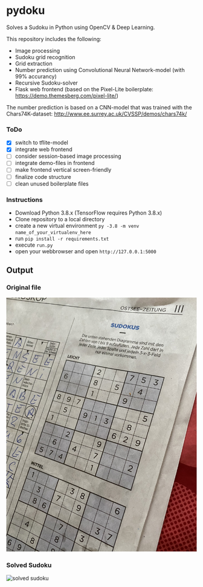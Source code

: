 # pydoku
Solves a Sudoku in Python using OpenCV & Deep Learning.

This repository includes the following:
- Image processing
- Sudoku grid recognition
- Grid extraction
- Number prediction using Convolutional Neural Network-model (with 99% accurancy) 
- Recursive Sudoku-solver
- Flask web frontend (based on the Pixel-Lite boilerplate: https://demo.themesberg.com/pixel-lite/)

The number prediction is based on a CNN-model that was trained with the Chars74K-dataset: http://www.ee.surrey.ac.uk/CVSSP/demos/chars74k/

### ToDo
- [x] switch to tflite-model
- [x] integrate web frontend
- [ ] consider session-based image processing
- [ ] integrate demo-files in frontend
- [ ] make frontend vertical screen-friendly
- [ ] finalize code structure
- [ ] clean unused boilerplate files

### Instructions

- Download Python 3.8.x (TensorFlow requires Python 3.8.x)
- Clone repository to a local directory
- create a new virtual environment `py -3.8 -m venv name_of_your_virtualenv_here`
- run `pip install -r requirements.txt`
- execute `run.py`
- open your webbrowser and open `http://127.0.0.1:5000`

## Output

### Original file
![original sudoku](https://github.com/HannesHolst1/pydoku/blob/master/backend/test_files/test9.jpg?raw=true)

### Solved Sudoku
![solved sudoku](https://github.com/HannesHolst1/pydoku/blob/master/backend/output/test9_output.png?raw=true)

